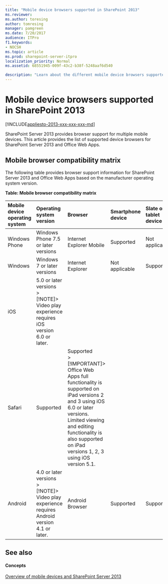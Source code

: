 ```yaml
---
title: "Mobile device browsers supported in SharePoint 2013"
ms.reviewer: 
ms.author: toresing
author: tomresing
manager: pamgreen
ms.date: 7/20/2017
audience: ITPro
f1.keywords:
- NOCSH
ms.topic: article
ms.prod: sharepoint-server-itpro
localization_priority: Normal
ms.assetid: 68551945-009f-43c2-b38f-5248aaf6d540

description: "Learn about the different mobile device browsers supported in SharePoint Server 2013."
---
```


# Mobile device browsers supported in SharePoint 2013

[!INCLUDE[appliesto-2013-xxx-xxx-xxx-md](../includes/appliesto-2013-xxx-xxx-xxx-md.md)] 
  
SharePoint Server 2013 provides browser support for multiple mobile devices. This article provides the list of supported device browsers for SharePoint Server 2013 and Office Web Apps.
  
## Mobile browser compatibility matrix

The following table provides browser support information for SharePoint Server 2013 and Office Web Apps based on the manufacturer operating system version.
  
**Table: Mobile browser compatibility matrix**

|**Mobile device operating system**|**Operating system version**|**Browser**|**Smartphone device**|**Slate or tablet device**|
|:-----|:-----|:-----|:-----|:-----|
|Windows Phone  <br/> |Windows Phone 7.5 or later versions  <br/> |Internet Explorer Mobile  <br/> |Supported  <br/> |Not applicable  <br/> |
|Windows  <br/> |Windows 7 or later versions  <br/> |Internet Explorer  <br/> |Not applicable  <br/> |Supported  <br/> |
|iOS  <br/> |5.0 or later versions  <br/> > [!NOTE]> Video play experience requires iOS version 6.0 or later.           
| Safari  <br/> |Supported  <br/> |Supported  <br/> > [!IMPORTANT]> Office Web Apps full functionality is supported on iPad versions 2 and 3 using iOS 6.0 or later versions. Limited viewing and editing functionality is also supported on iPad versions 1, 2, 3 using iOS version 5.1.           |
|Android  <br/> |4.0 or later versions  <br/> > [!NOTE]> Video play experience requires Android version 4.1 or later.           | Android Browser  <br/> |Supported  <br/> |Supported  <br/> |
   
## See also

#### Concepts

[Overview of mobile devices and SharePoint Server 2013](mobile-devices-overview.md)


